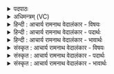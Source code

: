 <details><summary>पदपाठः</summary>

अ꣣ग्निः꣢। मू꣣र्धा꣢। दि꣣वः꣢। क꣣कु꣢त्। प꣡तिः꣢꣯। पृ꣣थिव्याः꣢। अ꣡य꣢म्। अ꣣पा꣢म्। रे꣡वा꣢꣯ꣳसि। जि꣢न्वति। १५३२।
</details>

<details><summary>अधिमन्त्रम् (VC)</summary>

- अग्निः
- विरूप आङ्गिरसः
- गायत्री
- षड्जः
</details>

<details><summary>हिन्दी : आचार्य रामनाथ वेदालंकार - विषयः</summary>

प्रथम ऋचा की व्याख्या पूर्वार्चिक में २७ क्रमाङ्क पर परमात्मा और सूर्य के पक्ष में की जा चुकी है। यहाँ अग्नि-तत्त्व का महत्त्व वर्णित करते हैं।
</details>

<details><summary>हिन्दी : आचार्य रामनाथ वेदालंकार - पदार्थः</summary>

पदार्थान्वयभाषाः -  (अग्निः) अग्नि ही, शरीर में (मूर्धा) मस्तिष्क है, क्योंकि मस्तिष्क अग्नि- प्रधान है। यही सूर्य रूप में (दिवः) द्युलोक का (ककुत्) राजा है। (अयम्) यही पार्थिव अग्नि के रूप में (पृथिव्याः) पृथिवी का (पतिः) पालनकर्ता है। अग्नि ही (अपाम्) जलों के (रेतांसि) सूक्ष्म अवयवों को (जिन्वति) भूमि से अन्तरिक्ष की ओर और अन्तरिक्ष से भूमि की ओर प्रेरित करता है अर्थात् वर्षा में कारण बनता है ॥१॥ यहाँ एक अग्नि का अनेक रूप में उल्लेख होने के कारण विषयभेदनिबन्धन उल्लेखालङ्कार है ॥१॥
</details>

<details><summary>हिन्दी : आचार्य रामनाथ वेदालंकार - भावार्थः</summary>

भावार्थभाषाः -  अग्नि ही सब चेतन-अचेतन जगत् की स्थिति का कारण है। वही आग, बिजली, सूर्य, जाठराग्नि, प्राणाग्नि, वाडवाग्नि आदि के रूप में अनेक प्रकार से विद्यमान होता हुआ हमारा उपकार करता है, जैसा की श्रुति कहती है—एक॑ ए॒वाग्निर्ब॑हु॒धा समि॑द्धः (ॠ० ८।५८।२) ॥१॥
</details>

<details><summary>संस्कृत : आचार्य रामनाथ वेदालंकार - विषयः</summary>

तत्र प्रथमा ऋक् पूर्वार्चिके २७ क्रमाङ्के परमात्मपक्षे सूर्यपक्षे च व्याख्याता। अत्राग्नितत्त्वस्य महत्त्वमुच्यते।
</details>

<details><summary>संस्कृत : आचार्य रामनाथ वेदालंकार - पदार्थः</summary>

पदार्थान्वयभाषाः -  (अग्निः) अग्निरेव देहे (मूर्धा) मस्तिष्कमस्ति, अग्निप्रधानत्वान्मस्तिष्कस्य, अयमेव सूर्यरूपेण (दिवः) द्युलोकस्य (ककुत्) राजा अस्ति, (अयम्) अयमेव पार्थिवाग्निरूपेण (पृथिव्याः) भूमेः (पतिः) पालकोऽस्ति। अग्निरेव (अपाम्) उदकानाम् (रेतांसि) सूक्ष्मानवयवान् (जिन्वति) भूमेरन्तरिक्षं प्रति अन्तरिक्षाच्च भूमिं प्रति प्रेरयति, वृष्टिनिमित्तं भवतीत्यर्थः ॥१॥२ अत्रैकस्याग्नेरनेकधोल्लेखे विषयभेदनिबन्धन उल्लेखालङ्कारः३ ॥१॥
</details>

<details><summary>संस्कृत : आचार्य रामनाथ वेदालंकार - भावार्थः</summary>

भावार्थभाषाः -  अग्निरेव हि सर्वस्य चेतनाचेतनात्मकस्य जगतः स्थितिनिबन्धनम्। स एव वह्निविद्युदादित्यजाठराग्निप्राणाग्निवाडवाग्न्यादिरूपेणा- नेकधा विद्यमानोऽस्मानुपकरोति, यथाह श्रुतिः—एक॑ ए॒वाग्निर्ब॑हु॒धा समिद्धः (ऋ० ८।५८।२) इति ॥१॥
</details>